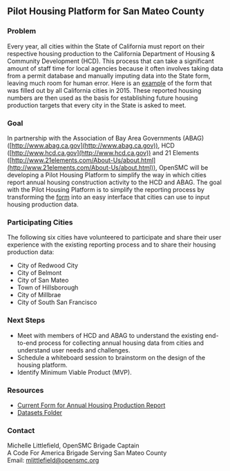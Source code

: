 ## Pilot Housing Platform for San Mateo County

### Problem

Every year, all cities within the State of California must report on their respective housing production to the California Department of Housing & Community Development (HCD).  This process that can take a significant amount of staff time for local agencies because it often involves taking data from a permit database and manually imputing data into the State form, leaving much room for human error.  Here is an [example](https://docs.google.com/spreadsheets/d/1Dkl7WTLeSQubZj0i41Nh3y_kcRrICYNv4OVkGMf9tdg/edit?usp=sharing) of the form that was filled out by all California cities in 2015.  These reported housing numbers are then used as the basis for establishing future housing production targets that every city in the State is asked to meet.   

### Goal

In partnership with the Association of Bay Area Governments (ABAG) ([http://www.abag.ca.gov](http://www.abag.ca.gov)), HCD ([http://www.hcd.ca.gov](http://www.hcd.ca.gov)) and 21 Elements ([http://www.21elements.com/About-Us/about.html](http://www.21elements.com/About-Us/about.html)), OpenSMC will be developing a Pilot Housing Platform to simplify the way in which cities report annual housing construction activity to the HCD and ABAG.  The goal with the Pilot Housing Platform is to simplify the reporting process by transforming the [form](https://docs.google.com/spreadsheets/d/1Dkl7WTLeSQubZj0i41Nh3y_kcRrICYNv4OVkGMf9tdg/edit?usp=sharing) into an easy interface that cities can use to input housing production data.

### Participating Cities

The following six cities have volunteered to participate and share their user experience with the existing reporting process and to share their housing production data:

- City of Redwood City
- City of Belmont
- City of San Mateo
- Town of Hillsborough
- City of Millbrae
- City of South San Francisco

### Next Steps

- Meet with members of HCD and ABAG to understand the existing end-to-end process for collecting annual housing data from cities and understand user needs and challenges.
- Schedule a whiteboard session to brainstorm on the design of the housing platform.
- Identify Minimum Viable Product (MVP).

### Resources

- [Current Form for Annual Housing Production Report](https://docs.google.com/spreadsheets/d/1Dkl7WTLeSQubZj0i41Nh3y_kcRrICYNv4OVkGMf9tdg/edit?usp=sharing)
- [Datasets Folder](https://drive.google.com/folderview?id=0Bxf3wUOZwMIOei1Wa2FCd1Rwem8&usp=sharing)

### Contact
Michelle Littlefield, OpenSMC Brigade Captain  
A Code For America Brigade Serving San Mateo County  
Email: mlittlefield@opensmc.org  
